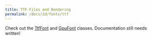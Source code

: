 ```yaml
---
title: TTF Files and Rendering
permalink: /docs/2d/fonts/ttf
---
```


Check out the [TtfFont](https://github.com/littlektframework/littlekt/blob/master/core/src/commonMain/kotlin/com/littlekt/graphics/g2d/font/TtfFont.kt) and [GpuFont](https://github.com/littlektframework/littlekt/blob/master/core/src/commonMain/kotlin/com/littlekt/graphics/g2d/font/GpuFont.kt) classes. Documentation still needs written!
